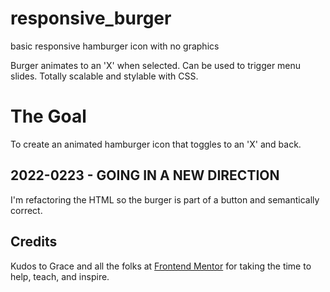 # responsive_burger
basic responsive hamburger icon with no graphics

Burger animates to an 'X' when selected.
Can be used to trigger menu slides.
Totally scalable and stylable with CSS.

# The Goal

To create an animated hamburger icon that toggles to an 'X' and back.

## 2022-0223 - GOING IN A NEW DIRECTION

I'm refactoring the HTML so the burger is part of a button and semantically correct.

## Credits

Kudos to Grace and all the folks at [Frontend Mentor](https://www.frontendmentor.io/)
for taking the time to help, teach, and inspire.

